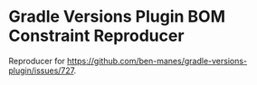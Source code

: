 # Gradle Versions Plugin BOM Constraint Reproducer

Reproducer for https://github.com/ben-manes/gradle-versions-plugin/issues/727.
